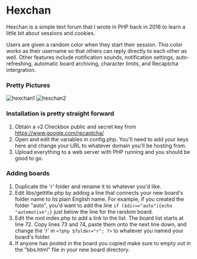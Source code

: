 # Hexchan

Hexchan is a simple text forum that I wrote in PHP back in 2016 to learn a little bit about sessions and cookies. 

Users are given a random color when they start their session. This color works as their username so that others can reply directly to each other as well. Other features include notification sounds, notification settings, auto-refreshing, automatic board archiving, character limits, and Recaptcha intergration. 

### Pretty Pictures
![hexchan1](https://user-images.githubusercontent.com/19812682/74511935-be3a2d00-4ecc-11ea-8ecf-588f563e6cae.PNG) 
![hexchan2](https://user-images.githubusercontent.com/19812682/74512418-d2325e80-4ecd-11ea-950f-d744eaff0e5a.PNG)




### Installation is pretty straight forward

1. Obtain a v2 Checkbox public and secret key from https://www.google.com/recaptcha/
2. Open and edit the variables in config.php. You'll need to add your keys here and change your URL to whatever domain you'll be hosting from.
3. Upload everything to a web server with PHP running and you should be good to go. 


### Adding boards

1. Duplicate the 'r' folder and rename it to whatever you'd like. 
2. Edit libs/gettitle.php by adding a line that connects your new board's folder name to its plain English name. For example, if you created the folder "auto", you'd want to add the line `if ($dir=="auto"){echo "automotive";}` just below the line for the random board.
3. Edit the root index.php to add a link to the list. The board list starts at line 72. Copy lines 73 and 74, paste them onto the next line down, and change the 'r' in `<?php $folder="r"; ?>` to whatever you named your board's folder.
4. If anyone has posted in the board you copied make sure to empty out in the "bbs.html" file in your new board directory.
